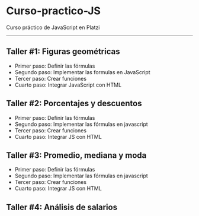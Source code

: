 # Curso-practico-JS
Curso práctico de JavaScript en Platzi

---

## Taller #1: Figuras geométricas

- Primer paso: Definir las fórmulas
- Segundo paso: Implementar las formulas en JavaScript
- Tercer paso: Crear funciones
- Cuarto paso: Integrar JavaScript con HTML


## Taller #2: Porcentajes y descuentos

- Primer paso: Definir las fórmulas
- Segundo paso: Implementar las fórmulas en javascript
- Tercer paso: Crear funciones 
- Cuarto paso: Integrar JS con HTML
  
## Taller #3: Promedio, mediana y moda

- Primer paso: Definir las fórmulas
- Segundo paso: Implementar las fórmulas en javascript
- Tercer paso: Crear funciones 
- Cuarto paso: Integrar JS con HTML


## Taller #4: Análisis de salarios